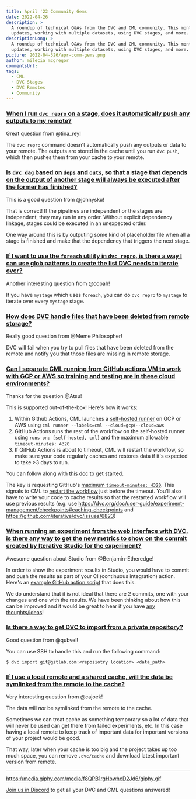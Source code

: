 ```yaml
---
title: April '22 Community Gems
date: 2022-04-26
description: >
  A roundup of technical Q&As from the DVC and CML community. This month: CML
  updates, working with multiple datasets, using DVC stages, and more.
descriptionLong: >
  A roundup of technical Q&As from the DVC and CML community. This month: CML
  updates, working with multiple datasets, using DVC stages, and more.
picture: 2022-04-326/apr-comm-gems.png
author: milecia_mcgregor
commentsUrl:
tags:
  - CML
  - DVC Stages
  - DVC Remotes
  - Community
---
```


### [When I run `dvc repro` on a stage, does it automatically push any outputs to my remote?](https://discord.com/channels/485586884165107732/563406153334128681/953616587523498025)

Great question from @tina_rey!

The `dvc repro` command doesn't automatically push any outputs or data to your
remote. The outputs are stored in the cache until you run `dvc push`, which then
pushes them from your cache to your remote.

### [Is `dvc dag` based on `deps` and `outs`, so that a stage that depends on the output of another stage will always be executed after the former has finished?](https://discord.com/channels/485586884165107732/563406153334128681/956113493155799070)

This is a good question from @johnysku!

That is correct! If the pipelines are independent or the stages are independent,
they may run in any order. Without explicit dependency linkage, stages could be
executed in an unexpected order.

One way around this is by outputing some kind of placeholder file when all a
stage is finished and make that the dependency that triggers the next stage.

<!-- TODO: add stage examples and dvc dag outputs -->

### [If I want to use the `foreach` utility in `dvc repro`, is there a way I can use glob patterns to create the list DVC needs to iterate over?](https://discord.com/channels/485586884165107732/563406153334128681/956241424150577233)

Another interesting question from @copah!

If you have `mystage` which uses `foreach`, you can do `dvc repro` to `mystage`
to iterate over every `mystage` stage.

<!-- TODO: add stage examples for the foreach -->

### [How does DVC handle files that have been deleted from remote storage?](https://discord.com/channels/485586884165107732/563406153334128681/956254582676258866)

Really good question from @Meme Philosopher!

DVC will fail when you try to pull files that have been deleted from the remote
and notify you that those files are missing in remote storage.

### [Can I separate CML running from GitHub actions VM to work with GCP or AWS so training and testing are in these cloud environments?](https://discord.com/channels/485586884165107732/728693131557732403/954316332457947169)

Thanks for the question @Atsu!

This is supported out-of-the-box! Here's how it works:

1. Within Github Actions, CML launches a [self-hosted runner](https://cml.dev/doc/self-hosted-runners) on GCP or AWS using
   `cml runner --labels=cml --cloud=gcp`/`--cloud=aws`
2. GitHub Actions runs the rest of the workflow on the self-hosted runner using
   `runs-on: [self-hosted, cml]` and the maximum allowable `timeout-minutes: 4320`
3. If GitHub Actions is about to timeout, CML will restart the workflow,
   so make sure your code regularly caches and restores data if it's expected to
   take >3 days to run.

You can follow along with
[this doc](https://cml.dev/doc/self-hosted-runners?tab=GitHub#allocating-cloud-compute-resources-with-cml)
to get started.

The key is requesting GitHub's [maximum `timeout-minutes: 4320`](https://docs.github.com/en/actions/hosting-your-own-runners/about-self-hosted-runners#usage-limits).
This signals to
CML to [restart the workflow](https://cml.dev/doc/ref/runner#faqs-and-known-issues) just before the timeout. You'll also have to write your
code to cache results so that the restarted workflow will use previous results
(e.g. use
https://dvc.org/doc/user-guide/experiment-management/checkpoints#caching-checkpoints
and https://github.com/iterative/dvc/issues/6823)

### [When running an experiment from the web interface with DVC, is there any way to get the new metrics to show on the commit created by Iterative Studio for the experiment?](https://discord.com/channels/485586884165107732/841856466897469441/957931058639306772)

Awesome question about Studio from @Benjamin-Etheredge!

In order to show the experiment results in Studio, you would have to commit and
push the results as part of your CI (continuous integration) action. Here's an
[example GitHub action script](https://github.com/iterative/demo-fashion-mnist/blob/main/.github/workflows/cml.yaml)
that does this.

We do understand that it is not ideal that there are 2 commits, one with your
changes and one with the results. We have been thinking about how this can be
improved and it would be great to hear if you have
[any thoughts/ideas](https://github.com/iterative/studio-support/)!

### [Is there a way to get DVC to import from a private repository?](https://discord.com/channels/485586884165107732/485596304961962003/964204106824695868)

Good question from @qubvel!

You can use SSH to handle this and run the following command:

```dvc
$ dvc import git@gitlab.com:<reposiotry location> <data_path>
```

### [If I use a local remote and a shared cache, will the data be symlinked from the remote to the cache?](https://discord.com/channels/485586884165107732/485596304961962003/963768504987815987)

Very interesting question from @cajoek!

The data will _not_ be symlinked from the remote to the cache.

Sometimes we can treat cache as something temporary so a lot of data that will
never be used can get there from failed experiments, etc. In this case having a
local remote to keep track of important data for important versions of your
project would be good.

That way, later when your cache is too big and the project takes up too much
space, you can remove `.dvc/cache` and download latest important version from
remote.

---

https://media.giphy.com/media/f8QPB1rgHbwhcD2Jd6/giphy.gif

[Join us in Discord](https://discord.com/invite/dvwXA2N) to get all your DVC and
CML questions answered!
